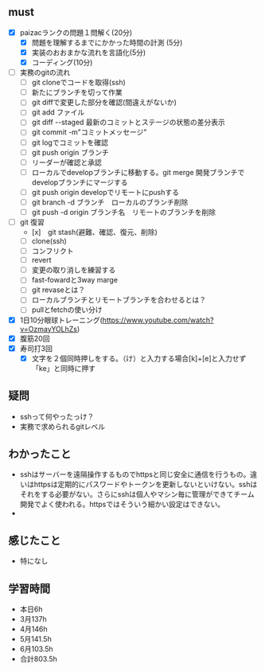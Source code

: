 

## must
- [x] paizacランクの問題１問解く(20分)
  - [x] 問題を理解するまでにかかった時間の計測 (5分)
  - [x] 実装のおおまかな流れを言語化(5分)
  - [x] コーディング(10分)
- [ ] 実務のgitの流れ
  - [ ] git cloneでコードを取得(ssh)
  - [ ] 新たにブランチを切って作業
  - [ ] git diffで変更した部分を確認(間違えがないか)
  - [ ] git add ファイル
  - [ ] git diff --staged 最新のコミットとステージの状態の差分表示
  - [ ] git commit -m"コミットメッセージ"
  - [ ] git logでコミットを確認
  - [ ] git push origin ブランチ
  - [ ] リーダーが確認と承認
  - [ ] ローカルでdevelopブランチに移動する。git merge 開発ブランチでdevelopブランチにマージする
  - [ ] git push origin developでリモートにpushする
  - [ ] git branch -d ブランチ　ローカルのブランチ削除
  - [ ] git push -d origin ブランチ名　リモートのブランチを削除
- [ ] git 復習
  - [x]　git stash(避難、確認、復元、削除)
  - [ ] clone(ssh)
  - [ ] コンフリクト
  - [ ] revert
  - [ ] 変更の取り消しを練習する
  - [ ] fast-fowardと3way marge
  - [ ] git revaseとは？
  - [ ] ローカルブランチとリモートブランチを合わせるとは？
  - [ ] pullとfetchの使い分け
- [x] 1日10分眼球トレーニング(https://www.youtube.com/watch?v=OzmayYOLhZs)
- [x] 腹筋20回
- [x] 寿司打3回
  - [x] 文字を２個同時押しをする。（け）と入力する場合[k]+[e]と入力せず「ke」と同時に押す

## 疑問
- sshって何やったっけ？
- 実務で求められるgitレベル


## わかったこと
- sshはサーバーを遠隔操作するものでhttpsと同じ安全に通信を行うもの。違いはhttpsは定期的にパスワードやトークンを更新しないといけない。sshはそれをする必要がない。さらにsshは個人やマシン毎に管理ができてチーム開発でよく使われる。httpsではそういう細かい設定はできない。
- 
## 感じたこと
- 特になし

## 学習時間
  - 本日6h
  - 3月137h
  - 4月146h
  - 5月141.5h
  - 6月103.5h　
  - 合計803.5h
    

